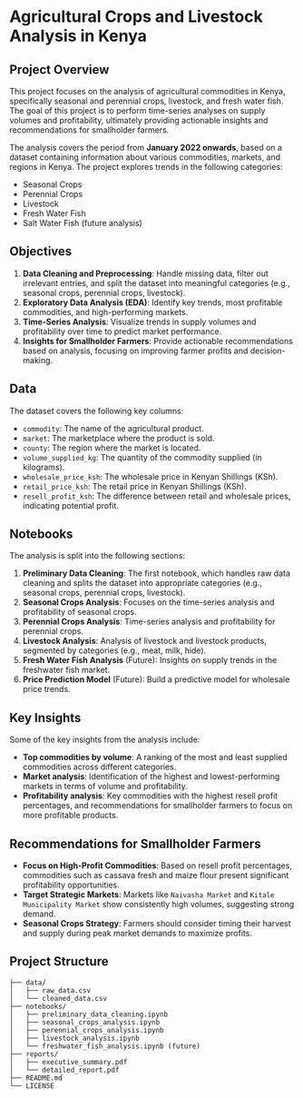 # Agricultural Crops and Livestock Analysis in Kenya

## Project Overview
This project focuses on the analysis of agricultural commodities in Kenya, specifically seasonal and perennial crops, livestock, and fresh water fish. The goal of this project is to perform time-series analyses on supply volumes and profitability, ultimately providing actionable insights and recommendations for smallholder farmers.

The analysis covers the period from **January 2022 onwards**, based on a dataset containing information about various commodities, markets, and regions in Kenya. The project explores trends in the following categories:
- Seasonal Crops
- Perennial Crops
- Livestock
- Fresh Water Fish
- Salt Water Fish (future analysis)

## Objectives
1. **Data Cleaning and Preprocessing**: Handle missing data, filter out irrelevant entries, and split the dataset into meaningful categories (e.g., seasonal crops, perennial crops, livestock).
2. **Exploratory Data Analysis (EDA)**: Identify key trends, most profitable commodities, and high-performing markets.
3. **Time-Series Analysis**: Visualize trends in supply volumes and profitability over time to predict market performance.
4. **Insights for Smallholder Farmers**: Provide actionable recommendations based on analysis, focusing on improving farmer profits and decision-making.

## Data
The dataset covers the following key columns:
- `commodity`: The name of the agricultural product.
- `market`: The marketplace where the product is sold.
- `county`: The region where the market is located.
- `volume_supplied_kg`: The quantity of the commodity supplied (in kilograms).
- `wholesale_price_ksh`: The wholesale price in Kenyan Shillings (KSh).
- `retail_price_ksh`: The retail price in Kenyan Shillings (KSh).
- `resell_profit_ksh`: The difference between retail and wholesale prices, indicating potential profit.

## Notebooks
The analysis is split into the following sections:
1. **Preliminary Data Cleaning**: The first notebook, which handles raw data cleaning and splits the dataset into appropriate categories (e.g., seasonal crops, perennial crops, livestock).
2. **Seasonal Crops Analysis**: Focuses on the time-series analysis and profitability of seasonal crops.
3. **Perennial Crops Analysis**: Time-series analysis and profitability for perennial crops.
4. **Livestock Analysis**: Analysis of livestock and livestock products, segmented by categories (e.g., meat, milk, hide).
5. **Fresh Water Fish Analysis** (Future): Insights on supply trends in the freshwater fish market.
6. **Price Prediction Model** (Future): Build a predictive model for wholesale price trends.

## Key Insights
Some of the key insights from the analysis include:
- **Top commodities by volume**: A ranking of the most and least supplied commodities across different categories.
- **Market analysis**: Identification of the highest and lowest-performing markets in terms of volume and profitability.
- **Profitability analysis**: Key commodities with the highest resell profit percentages, and recommendations for smallholder farmers to focus on more profitable products.
  
## Recommendations for Smallholder Farmers
- **Focus on High-Profit Commodities**: Based on resell profit percentages, commodities such as cassava fresh and maize flour present significant profitability opportunities.
- **Target Strategic Markets**: Markets like `Naivasha Market` and `Kitale Municipality Market` show consistently high volumes, suggesting strong demand.
- **Seasonal Crops Strategy**: Farmers should consider timing their harvest and supply during peak market demands to maximize profits.

## Project Structure
```plaintext
├── data/
│   ├── raw_data.csv
│   └── cleaned_data.csv
├── notebooks/
│   ├── preliminary_data_cleaning.ipynb
│   ├── seasonal_crops_analysis.ipynb
│   ├── perennial_crops_analysis.ipynb
│   ├── livestock_analysis.ipynb
│   └── freshwater_fish_analysis.ipynb (future)
├── reports/
│   ├── executive_summary.pdf
│   └── detailed_report.pdf
├── README.md
└── LICENSE
